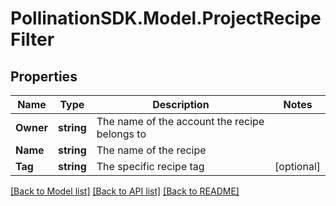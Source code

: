 
# PollinationSDK.Model.ProjectRecipeFilter

## Properties

Name | Type | Description | Notes
------------ | ------------- | ------------- | -------------
**Owner** | **string** | The name of the account the recipe belongs to | 
**Name** | **string** | The name of the recipe | 
**Tag** | **string** | The specific recipe tag | [optional] 

[[Back to Model list]](../README.md#documentation-for-models)
[[Back to API list]](../README.md#documentation-for-api-endpoints)
[[Back to README]](../README.md)

